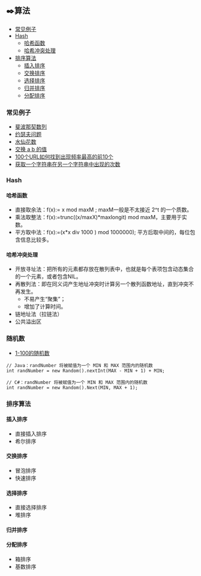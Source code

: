 ﻿## ✒️算法
 
 
  * [常见例子](#%E5%B8%B8%E8%A7%81%E4%BE%8B%E5%AD%90)
  * [Hash](#hash)
    * [哈希函数](#%E5%93%88%E5%B8%8C%E5%87%BD%E6%95%B0)
    * [哈希冲突处理](#%E5%93%88%E5%B8%8C%E5%86%B2%E7%AA%81%E5%A4%84%E7%90%86)
  * [排序算法](#%E6%8E%92%E5%BA%8F%E7%AE%97%E6%B3%95)
    * [插入排序](#%E6%8F%92%E5%85%A5%E6%8E%92%E5%BA%8F)
    * [交换排序](#%E4%BA%A4%E6%8D%A2%E6%8E%92%E5%BA%8F)
    * [选择排序](#%E9%80%89%E6%8B%A9%E6%8E%92%E5%BA%8F)
    * [归并排序](#%E5%BD%92%E5%B9%B6%E6%8E%92%E5%BA%8F)
    * [分配排序](#%E5%88%86%E9%85%8D%E6%8E%92%E5%BA%8F)
    
 
 ### 常见例子
 + [斐波那契数列](/Interview-.NET/Subject/算法/Fibonacci.cs)
 + [约瑟夫问题 ](/Interview-.NET/Subject/算法/Josephus.cs)
 + [水仙花数](/Interview-.NET/Subject/算法/Narcissus.cs)
 + [交换 a b 的值](/Interview-.NET/Subject/算法/Swap.cs)
 + [100个URL如何找到出现频率最高的前10个](/Interview-Java/src/test/java/Algorithm/MaxUrl.java)
 + [获取一个字符串在另一个字符串中出现的次数](/Interview-Java/src/test/java/Algorithm/Stringsub.java)
 
### Hash 
#### 哈希函数
+ 直接取余法：f(x):= x mod maxM ; maxM一般是不太接近 2^t 的一个质数。
+ 乘法取整法：f(x):=trunc((x/maxX)\*maxlongit) mod maxM，主要用于实数。
+ 平方取中法：f(x):=(x*x div 1000 ) mod 1000000); 平方后取中间的，每位包含信息比较多。

#### 哈希冲突处理
+ 开放寻址法：把所有的元素都存放在散列表中，也就是每个表项包含动态集合的一个元素，或者包含NIL。
+ 再散列法：即在同义词产生地址冲突时计算另一个散列函数地址，直到冲突不再发生。
  + 不易产生“聚集”；
  + 增加了计算时间。
+ 链地址法（拉链法）
+ 公共溢出区 

### 随机数
+ [1-100的随机数](/Interview-Java/src/test/java/Algorithm/RandomNum.java#L16)
```
// Java：randNumber 将被赋值为一个 MIN 和 MAX 范围内的随机数
int randNumber = new Random().nextInt(MAX - MIN + 1) + MIN;
```
```
// C#：randNumber 将被赋值为一个 MIN 和 MAX 范围内的随机数
int randNumber = new Random().Next(MIN, MAX + 1); 
```
 
### 排序算法
#### 插入排序
+ 直接插入排序
+ 希尔排序

#### 交换排序
+ 冒泡排序
+ 快速排序

#### 选择排序
+ 直接选择排序
+ 堆排序

#### 归并排序

#### 分配排序
+ 箱排序
+ 基数排序





